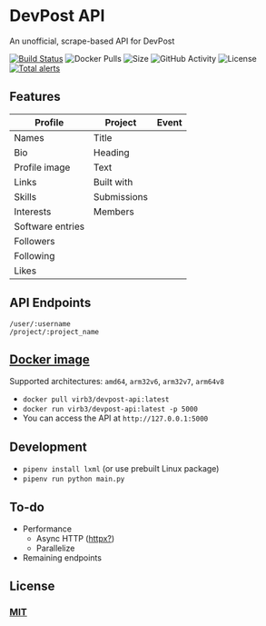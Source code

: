 # DevPost API
An unofficial, scrape-based API for DevPost

[![Build Status](https://travis-ci.org/ViRb3/devpost-api.svg?branch=master)](https://travis-ci.org/ViRb3/devpost-api)
![Docker Pulls](https://img.shields.io/docker/pulls/virb3/devpost-api)
![Size](https://img.shields.io/github/repo-size/ViRb3/devpost-api)
![GitHub Activity](https://img.shields.io/github/last-commit/ViRb3/devpost-api)
![License](https://img.shields.io/github/license/ViRb3/devpost-api)
[![Total alerts](https://img.shields.io/lgtm/alerts/g/ViRb3/devpost-api.svg?logo=lgtm&logoWidth=18)](https://lgtm.com/projects/g/ViRb3/devpost-api/alerts/)

## Features
| Profile           | Project           | Event
| ---               | ---               | ---
| Names             | Title             |
| Bio               | Heading
| Profile image     | Text
| Links             | Built with
| Skills            | Submissions
| Interests         | Members
| Software entries  |
| Followers         |
| Following         |
| Likes             |

## API Endpoints
```
/user/:username
/project/:project_name
```

## [Docker image](https://hub.docker.com/r/virb3/devpost-api)
Supported architectures: `amd64`, `arm32v6`, `arm32v7`, `arm64v8`
- `docker pull virb3/devpost-api:latest`
- `docker run virb3/devpost-api:latest -p 5000`
- You can access the API at `http://127.0.0.1:5000`
## Development
- `pipenv install lxml` (or use prebuilt Linux package)
- `pipenv run python main.py`

## To-do
- Performance
  - Async HTTP ([httpx?](https://github.com/encode/httpx))
  - Parallelize
- Remaining endpoints

## License
### [MIT](LICENSE)